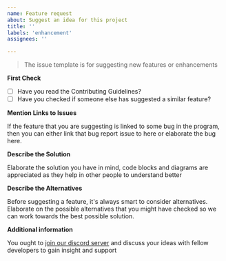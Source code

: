 ```yaml
---
name: Feature request
about: Suggest an idea for this project
title: ''
labels: 'enhancement'
assignees: ''

---
```


> The issue template is for suggesting new features or enhancements

**First Check**

- [ ] Have you read the Contributing Guidelines?
- [ ] Have you checked if someone else has suggested a similar feature?

**Mention Links to Issues**

If the feature that you are suggesting is linked to some bug in the program, then you can either link that bug report issue to here or elaborate the bug here.

**Describe the Solution**

Elaborate the solution you have in mind, code blocks and diagrams are appreciated as they help in other people to understand better

**Describe the Alternatives**

Before suggesting a feature, it's always smart to consider alternatives. Elaborate on the possible alternatives that you might have checked so we can work towards the best possible solution.

**Additional information**

You ought to [join our discord server](https://discord.gg/YAEcbUFn) and discuss your ideas with fellow developers to gain insight and support 
